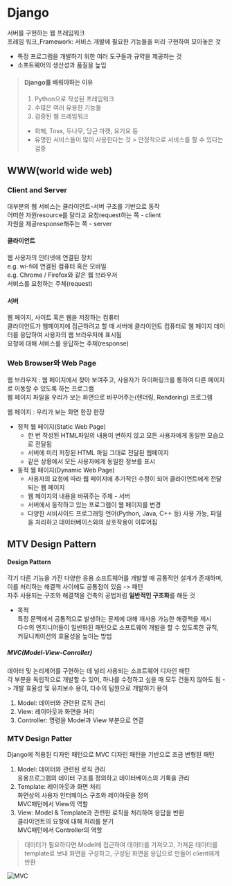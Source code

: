 # Django
서버를 구현하는 웹 프레임워크  
프레임 워크_Framework: 서비스 개발에 필요한 기능들을 미리 구현하여 모아놓은 것  
- 특정 프로그램을 개발하기 위한 여러 도구들과 규약을 제공하는 것
- 소프트웨어의 생산성과 품질을 높임

> #### Django를 배워야하는 이유
> 1. Python으로 작성된 프레임워크
> 2. 수많은 여러 유용한 기능들
> 3. 검증된 웹 프레임워크
>   - 화해, Toss, 두나무, 당근 마켓, 요기요 등
>   - 유명한 서비스들이 많이 사용한다는 것 > 안정적으로 서비스를 할 수 있다는 검증

## WWW(world wide web)

### Client and Server
대부분의 웹 서비스는 클라이언트-서버 구조를 기반으로 동작  
어떠한 자원resource를 달라고 요청request하는 쪽 - client  
자원을 제공response해주는 쪽 - server

#### 클라이언트
웹 사용자의 인터넷에 연결된 장치  
e.g. wi-fi에 연결된 컴퓨터 혹은 모바일  
e.g. Chrome / Firefox와 같은 웹 브라우저  
서비스를 요청하는 주체(request)

#### 서버
웹 페이지, 사이트 혹은 웹을 저장하는 컴퓨터  
클라이언트가 웹페이지에 접근하려고 할 때 서버에 클라이언트 컴퓨터로 웹 페이지 데이터를 응답하여 사용자의 웹 브라우저에 표시됨  
요청에 대해 서비스를 응답하는 주체(response)

### Web Browser와 Web Page
웹 브라우저 : 웹 페이지에서 찾아 보여주고, 사용자가 하이퍼링크를 통하여 다른 페이지로 이동할 수 있도록 하는 프로그램  
웹 페이지 파일을 우리가 보는 화면으로 바꾸어주는(렌더링, Rendering) 프로그램  

웹 페이지 : 우리가 보는 화면 한장 한장
- 정적 웹 페이지(Static Web Page)  
    - 한 번 작성된 HTML파일의 내용이 변하지 않고 모든 사용자에게 동일한 모습으로 전달됨  
    - 서버에 미리 저장된 HTML 파일 그대로 전달된 웹페이지  
    - 같은 상황에서 모든 사용자에게 동일한 정보를 표시
- 동적 웹 페이지(Dynamic Web Page)
  - 사용자의 요청에 따라 웹 페이지에 추가적인 수정이 되어 클라이언트에게 전달되는 웹 페이지
  - 웹 페이지의 내용을 바꿔주는 주체 - 서버
  - 서버에서 동작하고 있는 프로그램이 웹 페이지를 변경  
  - 다양한 서비사이드 프로그래밍 언어(Python, Java, C++ 등) 사용 가능, 파일을 처리하고 데이터베이스와의 상호작용이 이루어짐


## MTV Design Pattern
#### Design Pattern
각기 다른 기능을 가진 다양한 응용 소프트웨어를 개발할 때 공통적인 설계가 존재하며, 이를 처리하는 해결책 사이에도 공통점이 있음 -> 패턴  
자주 사용되는 구조와 해결책을 건축의 공법처럼 **일반적인 구조화**를 해둔 것  
- 목적  
  특정 문맥에서 공통적으로 발생하는 문제에 대해 재사용 가능한 해결책을 제시  
  다수의 엔지니어들이 일반화된 패턴으로 소프트웨어 개발을 할 수 있도록한 규칙, 커뮤니케이션의 효율성을 높이는 방법  

##### **MVC**(Model-View-Conroller)  
데이터 및 논리제어를 구현하는 데 널리 사용되는 소프트웨어 디자인 패턴  
각 부분을 독립적으로 개발할 수 있어, 하나를 수정하고 싶을 때 모두 건들지 않아도 됨 -> 개발 효율성 및 유지보수 용이, 다수의 팀원으로 개발하기 용이
1. Model: 데이터와 관련된 로직 관리
2. View: 레이아웃과 화면을 처리
3. Controller: 명령을 Model과 View 부분으로 연결  
  
### MTV Design Patter
Django에 적용된 디자인 패턴으로 MVC 디자인 패턴을 기반으로 조금 변형된 패턴  
1. Model: 데이터와 관련된 로직 관리  
   응용프로그램의 데이터 구조를 정의하고 데이터베이스의 기록을 관리
2. Template: 레이아웃과 화면 처리  
   화면상의 사용자 인터페이스 구조와 레이아웃을 정의  
   MVC패턴에서 View의 역할
3. View: Model & Template과 관련한 로직을 처리하여 응답을 반환  
   클라이언트의 요청에 대해 처리를 분기  
   MVC패턴에서 Controller의 역할

> 데이터가 필요하다면 Model에 접근하여 데이터를 가져오고, 가져온 데이터를 template로 보내 화면을 구성하고, 구성된 화면을 응답으로 만들어 client에게 반환

![MVC](https://img1.daumcdn.net/thumb/R1280x0/?scode=mtistory2&fname=https%3A%2F%2Fblog.kakaocdn.net%2Fdn%2FbSqV1T%2FbtrpRXjBEOj%2FkeDZnehItOnHslVnekvnFK%2Fimg.png)